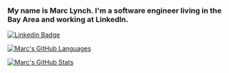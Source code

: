 ### My name is Marc Lynch. I'm a software engineer living in the Bay Area and working at LinkedIn.

<a href="https://www.linkedin.com/in/lynchbomb/" rel="nofollow">
  <img src="https://camo.githubusercontent.com/75593e99f36e66dd11388d015bfd4e4e58473578/68747470733a2f2f696d672e736869656c64732e696f2f62616467652f2d4c696e6b6564496e2d626c75653f7374796c653d666c61742d737175617265266c6f676f3d4c696e6b6564696e266c6f676f436f6c6f723d7768697465266c696e6b3d68747470733a2f2f7777772e6c696e6b6564696e2e636f6d2f696e2f68617273686b756d61726b68617472692f" alt="Linkedin Badge" data-canonical-src="https://img.shields.io/badge/-LinkedIn-blue?style=flat-square&amp;logo=Linkedin&amp;logoColor=white&amp;link=https://www.linkedin.com/in/lynchbomb/" style="max-width:100%;"></a></p>

[![Marc's GitHub Languages](https://github-readme-stats.vercel.app/api/top-langs/?username=lynchbomb&layout=compact)](https://github.com/lynchbomb/github-readme-stats)

[![Marc's GitHub Stats](https://github-readme-stats.vercel.app/api?username=lynchbomb&layout=compact&hide_title=true&show_icons=true&count_private=true&include_all_commits=true&theme=dark)](https://github.com/lynchbomb/github-readme-stats)

